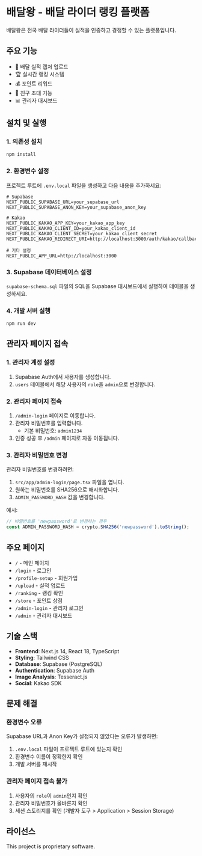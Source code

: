 # 배달왕 - 배달 라이더 랭킹 플랫폼

배달왕은 전국 배달 라이더들이 실적을 인증하고 경쟁할 수 있는 플랫폼입니다.

## 주요 기능

- 📸 배달 실적 캡처 업로드
- 🏆 실시간 랭킹 시스템
- 💰 포인트 리워드
- 👥 친구 초대 기능
- 📊 관리자 대시보드

## 설치 및 실행

### 1. 의존성 설치

```bash
npm install
```

### 2. 환경변수 설정

프로젝트 루트에 `.env.local` 파일을 생성하고 다음 내용을 추가하세요:

```env
# Supabase
NEXT_PUBLIC_SUPABASE_URL=your_supabase_url
NEXT_PUBLIC_SUPABASE_ANON_KEY=your_supabase_anon_key

# Kakao
NEXT_PUBLIC_KAKAO_APP_KEY=your_kakao_app_key
NEXT_PUBLIC_KAKAO_CLIENT_ID=your_kakao_client_id
NEXT_PUBLIC_KAKAO_CLIENT_SECRET=your_kakao_client_secret
NEXT_PUBLIC_KAKAO_REDIRECT_URI=http://localhost:3000/auth/kakao/callback

# 기타 설정
NEXT_PUBLIC_APP_URL=http://localhost:3000
```

### 3. Supabase 데이터베이스 설정

`supabase-schema.sql` 파일의 SQL을 Supabase 대시보드에서 실행하여 테이블을 생성하세요.

### 4. 개발 서버 실행

```bash
npm run dev
```

## 관리자 페이지 접속

### 1. 관리자 계정 설정

1. Supabase Auth에서 사용자를 생성합니다.
2. `users` 테이블에서 해당 사용자의 `role`을 `admin`으로 변경합니다.

### 2. 관리자 페이지 접속

1. `/admin-login` 페이지로 이동합니다.
2. 관리자 비밀번호를 입력합니다.
   - 기본 비밀번호: `admin1234`
3. 인증 성공 후 `/admin` 페이지로 자동 이동됩니다.

### 3. 관리자 비밀번호 변경

관리자 비밀번호를 변경하려면:

1. `src/app/admin-login/page.tsx` 파일을 엽니다.
2. 원하는 비밀번호를 SHA256으로 해시화합니다.
3. `ADMIN_PASSWORD_HASH` 값을 변경합니다.

예시:
```javascript
// 비밀번호를 'newpassword'로 변경하는 경우
const ADMIN_PASSWORD_HASH = crypto.SHA256('newpassword').toString();
```

## 주요 페이지

- `/` - 메인 페이지
- `/login` - 로그인
- `/profile-setup` - 회원가입
- `/upload` - 실적 업로드
- `/ranking` - 랭킹 확인
- `/store` - 포인트 상점
- `/admin-login` - 관리자 로그인
- `/admin` - 관리자 대시보드

## 기술 스택

- **Frontend**: Next.js 14, React 18, TypeScript
- **Styling**: Tailwind CSS
- **Database**: Supabase (PostgreSQL)
- **Authentication**: Supabase Auth
- **Image Analysis**: Tesseract.js
- **Social**: Kakao SDK

## 문제 해결

### 환경변수 오류

Supabase URL과 Anon Key가 설정되지 않았다는 오류가 발생하면:
1. `.env.local` 파일이 프로젝트 루트에 있는지 확인
2. 환경변수 이름이 정확한지 확인
3. 개발 서버를 재시작

### 관리자 페이지 접속 불가

1. 사용자의 `role`이 `admin`인지 확인
2. 관리자 비밀번호가 올바른지 확인
3. 세션 스토리지를 확인 (개발자 도구 > Application > Session Storage)

## 라이선스

This project is proprietary software. 